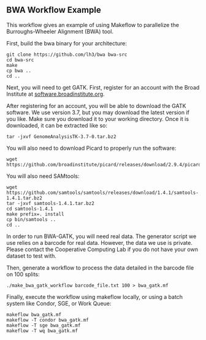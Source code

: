 BWA Workflow Example
--------------------

This workflow gives an example of using Makeflow to parallelize
the Burroughs-Wheeler Alignment (BWA) tool.

First, build the bwa binary for your architecture:

```
git clone https://github.com/lh3/bwa bwa-src
cd bwa-src
make
cp bwa ..
cd ..
```

Next, you will need to get GATK.
First, register for an account with the Broad Institute at <a href="https://software.broadinstitute.org/gatk/download/">software.broadinstitute.org</a>.

After registering for an account, you will be able to download the GATK software. 
We use version 3.7, but you may download the latest version if you like. 
Make sure you download it to your working directory. 
Once it is downloaded, it can be extracted like so:

```
tar -jxvf GenomeAnalysisTK-3.7-0.tar.bz2
```

You will also need to download Picard to properly run the software:

```
wget https://github.com/broadinstitute/picard/releases/download/2.9.4/picard.jar
```

You will also need SAMtools:
```
wget https://github.com/samtools/samtools/releases/download/1.4.1/samtools-1.4.1.tar.bz2
tar -jxvf samtools-1.4.1.tar.bz2
cd samtools-1.4.1
make prefix=. install
cp bin/samtools ..
cd ..
```

In order to run BWA-GATK, you will need real data.
The generator script we use relies on a barcode for real data.
However, the data we use is private.
Please contact the Cooperative Computing Lab if you do not have
your own dataset to test with.

Then, generate a workflow to process the data detailed in the barcode file on 100 splits:

```
./make_bwa_gatk_workflow barcode_file.txt 100 > bwa_gatk.mf
```

Finally, execute the workflow using makeflow locally,
or using a batch system like Condor, SGE, or Work Queue:

```
makeflow bwa_gatk.mf
makeflow -T condor bwa_gatk.mf
makeflow -T sge bwa_gatk.mf
makeflow -T wq bwa_gatk.mf
```
